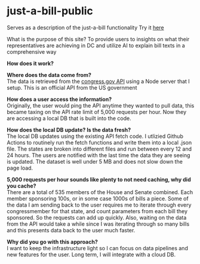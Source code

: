# just-a-bill-public
Serves as a description of the just-a-bill functionality
Try it [here](https://just-a-bill.netlify.app/)

What is the purpose of this site?
To provide users to insights on what their representatives are achieving in DC and utilize AI to explain bill texts in a comprehensive way

**How does it work?** <br>
  
  **Where does the data come from?** <br>
  The data is retrieved from the [congress.gov API](https://gpo.congress.gov/) using a Node server that I setup. This is an official API from the US government <br>
  
  **How does a user access the information?** <br>
  Originally, the user would ping the API anytime they wanted to pull data, this became taxing on the API rate limit of 5,000 requests per hour. Now they are accessing a local DB that is built into the code. <br>
  
  **How does the local DB update? Is the data fresh?** <br>
  The local DB updates using the existing API fetch code. I utlizied Github Actions to routinely run the fetch functions and write them into a local .json file. The states are broken into different files and run between every 12 and 24 hours. The users are notified         with the last time the data they are seeing is updated. The dataset is well under 5 MB and does not slow down the page load. <br>
  
  **5,000 requests per hour sounds like plenty to not need caching, why did you cache?** <br>
  There are a total of 535 members of the House and Senate combined. Each member sponsoring 100s, or in some case 1000s of bills a piece. Some of the data I am sending back to the user requires me to iterate through every congressmember for that state, and count            parameters from each bill they sponsored. So the requests can add up quickly. Also, waiting on the data from the API would take a while since I was iterating through so many bills and this presents data back to the user much faster.
  
  **Why did you go with this approach?** <br>
  I want to keep the infrastructure light so I can focus on data pipelines and new features for the user. Long term, I will integrate with a cloud DB. <br>
    
    
    
